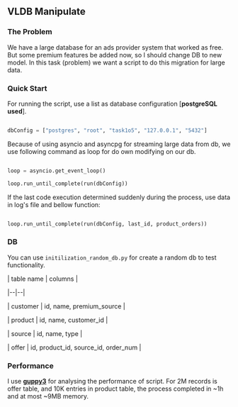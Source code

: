 ## VLDB Manipulate



### The Problem



We have a large database for an ads provider system that worked as free. But some premium features be added now, so I should change DB to new model. In this task (problem) we want a script to do this migration for large data.





### Quick Start

For running the script, use a list as database configuration \[__postgreSQL used__\].

```python

dbConfig = ["postgres", "root", "task1o5", "127.0.0.1", "5432"]

```



Because of using asyncio and asyncpg for streaming large data from db, we use following command as loop for do own modifying on our db.

```python

loop = asyncio.get_event_loop()

loop.run_until_complete(run(dbConfig))

```



If the last code execution determined suddenly during the process, use data in log's file and bellow function:

```python

loop.run_until_complete(run(dbConfig, last_id, product_orders))

```



### DB

You can use `initilization_random_db.py` for create a random db to test functionality.


| table name | columns |

|--|--|

| customer | id, name, premium_source |

| product | id, name, customer_id |

| source | id, name, type |

| offer | id, product_id, source_id, order_num |



### Performance

I use [__guppy3__](https://pypi.org/project/guppy3/) for analysing the performance of script. For 2M records is offer table, and 10K entries in product table, the process completed in ~1h and at most ~9MB memory.
